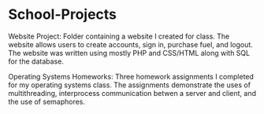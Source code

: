 # School-Projects

Website Project: Folder containing a website I created for class. The website allows users to create accounts, sign in, purchase fuel, and logout. The website was written using mostly PHP and CSS/HTML along with SQL for the database.  
 
Operating Systems Homeworks: Three homework assignments I completed for my operating systems class. The assignments demonstrate the uses of multithreading, interprocess communication betwen a server and client, and the use of semaphores. 
